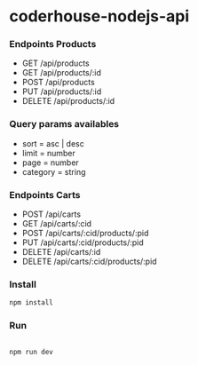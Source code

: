 # coderhouse-nodejs-api

### Endpoints Products

- GET /api/products
- GET /api/products/:id
- POST /api/products
- PUT /api/products/:id
- DELETE /api/products/:id

### Query params availables

- sort =  asc | desc
- limit = number
- page = number
- category = string

### Endpoints Carts

- POST /api/carts
- GET /api/carts/:cid
- POST /api/carts/:cid/products/:pid
- PUT /api/carts/:cid/products/:pid
- DELETE /api/carts/:id
- DELETE /api/carts/:cid/products/:pid

### Install

```bash
npm install
```

### Run

```bash

npm run dev

```

